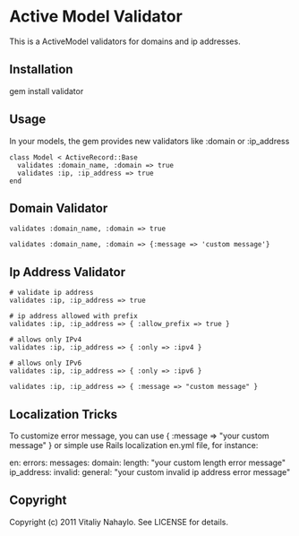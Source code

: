 Active Model Validator
============================

This is a ActiveModel validators for domains and ip addresses.

Installation
------------
gem install validator

Usage
-------

In your models, the gem provides new validators like :domain or :ip_address

    class Model < ActiveRecord::Base
      validates :domain_name, :domain => true
      validates :ip, :ip_address => true
    end


Domain Validator
----------------

    validates :domain_name, :domain => true

    validates :domain_name, :domain => {:message => 'custom message'}


Ip Address Validator
--------------------

    # validate ip address
    validates :ip, :ip_address => true

    # ip address allowed with prefix
    validates :ip, :ip_address => { :allow_prefix => true }

    # allows only IPv4
    validates :ip, :ip_address => { :only => :ipv4 }

    # allows only IPv6
    validates :ip, :ip_address => { :only => :ipv6 }

    validates :ip, :ip_address => { :message => "custom message" }


Localization Tricks
-------------------
To customize error message, you can use { :message => "your custom message" } or simple use Rails localization en.yml file, for instance:

   en:
     errors:
       messages:
         domain:
           length: "your custom length error message"
        ip_address:
          invalid:
            general: "your custom invalid ip address error message"


Copyright
---------

Copyright (c) 2011 Vitaliy Nahaylo. See LICENSE for details.
